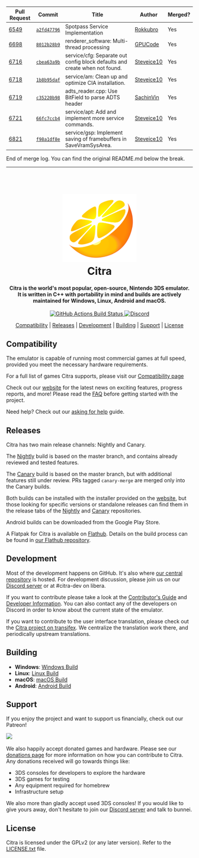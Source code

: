 | Pull Request | Commit | Title | Author | Merged? |
|----|----|----|----|----|
| [6549](https://github.com/citra-emu/citra//pull/6549) | [`a2fd47796`](https://github.com/citra-emu/citra//pull/6549/files) | Spotpass Service Implementation | [Rokkubro](https://github.com/Rokkubro/) | Yes |
| [6698](https://github.com/citra-emu/citra//pull/6698) | [`8012b28b9`](https://github.com/citra-emu/citra//pull/6698/files) | renderer_software: Multi-thread processing | [GPUCode](https://github.com/GPUCode/) | Yes |
| [6716](https://github.com/citra-emu/citra//pull/6716) | [`cbea63a9b`](https://github.com/citra-emu/citra//pull/6716/files) | service/cfg: Separate out config block defaults and create when not found. | [Steveice10](https://github.com/Steveice10/) | Yes |
| [6718](https://github.com/citra-emu/citra//pull/6718) | [`1b8b95daf`](https://github.com/citra-emu/citra//pull/6718/files) | service/am: Clean up and optimize CIA installation. | [Steveice10](https://github.com/Steveice10/) | Yes |
| [6719](https://github.com/citra-emu/citra//pull/6719) | [`c35220b98`](https://github.com/citra-emu/citra//pull/6719/files) | adts_reader.cpp: Use BitField to parse ADTS header | [SachinVin](https://github.com/SachinVin/) | Yes |
| [6721](https://github.com/citra-emu/citra//pull/6721) | [`66fc7ccb4`](https://github.com/citra-emu/citra//pull/6721/files) | service/apt: Add and implement more service commands. | [Steveice10](https://github.com/Steveice10/) | Yes |
| [6821](https://github.com/citra-emu/citra//pull/6821) | [`f98a1df8e`](https://github.com/citra-emu/citra//pull/6821/files) | service/gsp: Implement saving of framebuffers in SaveVramSysArea. | [Steveice10](https://github.com/Steveice10/) | Yes |


End of merge log. You can find the original README.md below the break.

-----

<h1 align="center">
  <br>
  <a href="https://citra-emu.org/"><img src="https://raw.githubusercontent.com/citra-emu/citra-assets/master/Main/citra_logo.svg" alt="Citra" width="200"></a>
  <br>
  <b>Citra</b>
  <br>
</h1>

<h4 align="center"><b>Citra</b> is the world's most popular, open-source, Nintendo 3DS emulator.
<br>
It is written in C++ with portability in mind and builds are actively maintained for Windows, Linux, Android and macOS.
</h4>

<p align="center">
    <a href="https://github.com/citra-emu/citra/actions/">
        <img src="https://github.com/citra-emu/citra/workflows/citra-ci/badge.svg"
            alt="GitHub Actions Build Status">
    </a>
    <a href="https://discord.gg/FAXfZV9">
        <img src="https://img.shields.io/discord/220740965957107713?color=%237289DA&label=Citra&logo=discord&logoColor=white"
            alt="Discord">
    </a>
</p>

<p align="center">
  <a href="#compatibility">Compatibility</a> |
  <a href="#releases">Releases</a> |
  <a href="#development">Development</a> |
  <a href="#building">Building</a> |
  <a href="#support">Support</a> |
  <a href="#license">License</a>
</p>


## Compatibility

The emulator is capable of running most commercial games at full speed, provided you meet the necessary hardware requirements.

For a full list of games Citra supports, please visit our [Compatibility page](https://citra-emu.org/game/)

Check out our [website](https://citra-emu.org/) for the latest news on exciting features, progress reports, and more!
Please read the [FAQ](https://citra-emu.org/wiki/faq/) before getting started with the project.

Need help? Check out our [asking for help](https://citra-emu.org/help/reference/asking/) guide.

## Releases

Citra has two main release channels: Nightly and Canary.

The [Nightly](https://github.com/citra-emu/citra-nightly) build is based on the master branch, and contains already reviewed and tested features.

The [Canary](https://github.com/citra-emu/citra-canary) build is based on the master branch, but with additional features still under review. PRs tagged `canary-merge` are merged only into the Canary builds.

Both builds can be installed with the installer provided on the [website](https://citra-emu.org/download/), but those looking for specific versions or standalone releases can find them in the release tabs of the [Nightly](https://github.com/citra-emu/citra-nightly/releases) and [Canary](https://github.com/citra-emu/citra-canary/releases) repositories.

Android builds can be downloaded from the Google Play Store.

A Flatpak for Citra is available on [Flathub](https://flathub.org/apps/details/org.citra_emu.citra). Details on the build process can be found in [our Flathub repository](https://github.com/flathub/org.citra_emu.citra).

## Development

Most of the development happens on GitHub. It's also where [our central repository](https://github.com/citra-emu/citra) is hosted.
For development discussion, please join us on our [Discord server](https://citra-emu.org/discord/) or at #citra-dev on libera.

If you want to contribute please take a look at the [Contributor's Guide](https://github.com/citra-emu/citra/wiki/Contributing) and [Developer Information](https://github.com/citra-emu/citra/wiki/Developer-Information). You can also contact any of the developers on Discord in order to know about the current state of the emulator.

If you want to contribute to the user interface translation, please check out the [Citra project on transifex](https://www.transifex.com/citra/citra). We centralize the translation work there, and periodically upstream translations.

## Building

* __Windows__: [Windows Build](https://github.com/citra-emu/citra/wiki/Building-For-Windows)
* __Linux__: [Linux Build](https://github.com/citra-emu/citra/wiki/Building-For-Linux)
* __macOS__: [macOS Build](https://github.com/citra-emu/citra/wiki/Building-for-macOS)
* __Android__: [Android Build](https://github.com/citra-emu/citra/wiki/Building-for-Android)


## Support

If you enjoy the project and want to support us financially, check out our Patreon!

<a href="https://www.patreon.com/citraemu">
    <img src="https://c5.patreon.com/external/logo/become_a_patron_button@2x.png" width="160">
</a>

We also happily accept donated games and hardware.
Please see our [donations page](https://citra-emu.org/donate/) for more information on how you can contribute to Citra.
Any donations received will go towards things like:
* 3DS consoles for developers to explore the hardware
* 3DS games for testing
* Any equipment required for homebrew
* Infrastructure setup

We also more than gladly accept used 3DS consoles! If you would like to give yours away, don't hesitate to join our [Discord server](https://citra-emu.org/discord/) and talk to bunnei.


## License

Citra is licensed under the GPLv2 (or any later version). Refer to the [LICENSE.txt](https://github.com/citra-emu/citra/blob/master/license.txt) file.
